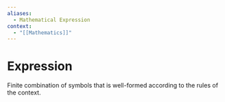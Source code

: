 ```yaml
---
aliases:
  - Mathematical Expression
context:
  - "[[Mathematics]]"
---
```


# Expression

Finite combination of symbols that is well-formed according to the rules of the context.
